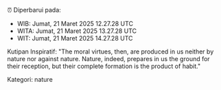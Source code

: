 ⏰ Diperbarui pada:
- WIB: Jumat, 21 Maret 2025 12.27.28 UTC
- WITA: Jumat, 21 Maret 2025 13.27.28 UTC
- WIT: Jumat, 21 Maret 2025 14.27.28 UTC

Kutipan Inspiratif:
"The moral virtues, then, are produced in us neither by nature nor against nature. Nature, indeed, prepares in us the ground for their reception, but their complete formation is the product of habit."


Kategori: nature

